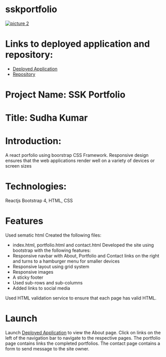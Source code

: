 # sskportfolio

[![picture 2](assets/images/portfolio-thumb.jpg)](https://sskumar4.github.io/sskPortfolio/)  

# Links to deployed application and repository:
* [Deployed Application](https://sskumar4.github.io/sskportfolio/)
* [Repository](https://github.com/sskumar4/sskportfolio)

# Project Name: SSK Portfolio
# Title: Sudha Kumar 

# Introduction:   
A react porfolio using boorstrap CSS Framework. Responsive design ensures that the web applications render well on a variety of devices or screen sizes

# Technologies: 
Reactjs Bootstrap 4, HTML, CSS

# Features
Used sematic html
Created the following files: 
  * index.html, portfolio.html and contact.html 
Developed the site using bootstrap with the following features:
  * Responsive navbar with About, Portfolio and Contact links on the right and turns to a  hamburger menu for smaller devices
  * Responsive layout using grid system
  * Responsive images
  * A sticky footer
  * Used sub-rows and sub-columns
  * Added links to social media

Used HTML validation service to ensure that each page has valid HTML.

# Launch

Launch [Deployed Application](https://sskumar4.github.io/ResponsivePortfolio/) to view the About page. Click on links on the left of the navigation bar to navigate to the respective pages. The portfolio page contains links the completed portfolios. The contact page contains a form to send message to the site owner.

